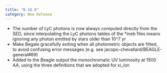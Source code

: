 ```yaml
---
title: "0.18.8"
category: New Release
---
```

- The number of LyC photons is now always computed directly from the SED, since interpolating the LyC photons tables of the *ineb files means ignoring any photon emitted by stars older than 10^7 yr
- Make Begale gracefully exiting when all photometric objects are fitted, to avoid confusing error messages (e.g. see jacopo-chevallard/BEAGLE-general#69)
- Added to the Beagle output the monochromatic UV luminosity at 1500 AA, using the three definitions that we adopted for xi_ion
